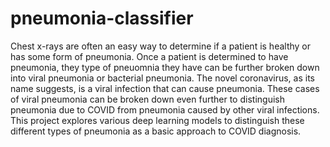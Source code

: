 # pneumonia-classifier
Chest x-rays are often an easy way to determine if a patient is healthy or has some form of pneumonia. Once a patient is determined to have pneumonia, they type of pneuomnia they have can be further broken down into viral pneumonia or bacterial pneumonia. The novel coronavirus, as its name suggests, is a viral infection that can cause pneumonia. These cases of viral pneumonia can be broken down even further to distinguish pneumonia due to COVID from pneumonia caused by other viral infections. This project explores various deep learning models to distinguish these different types of pneumonia as a basic approach to COVID diagnosis.
